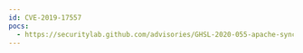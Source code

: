 ```yaml
---
id: CVE-2019-17557
pocs:
  - https://securitylab.github.com/advisories/GHSL-2020-055-apache-syncope
---
```

